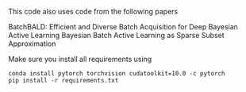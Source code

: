 

This code also uses code from the following papers

BatchBALD: Efficient and Diverse Batch Acquisition for Deep Bayesian Active Learning
Bayesian Batch Active Learning as Sparse Subset Approximation

Make sure you install all requirements using

```
conda install pytorch torchvision cudatoolkit=10.0 -c pytorch
pip install -r requirements.txt
```

